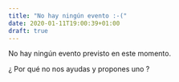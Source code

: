```yaml
---
title: "No hay ningún evento :-("
date: 2020-01-11T19:00:39+01:00
draft: true
---
```

No hay ningún evento previsto en este momento.

¿ Por qué no nos ayudas y propones uno ?
